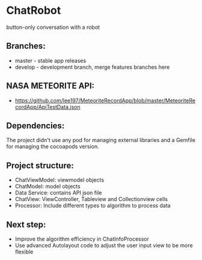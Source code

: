 # ChatRobot
button-only conversation with a robot

## Branches:
* master - stable app releases
* develop - development branch, merge features branches here

## NASA METEORITE API:
* https://github.com/lee197/MeteoriteRecordApp/blob/master/MeteoriteRecordApp/ApiTestData.json

## Dependencies:
The project didn't use any pod for managing external libraries and a Gemfile for managing the cocoapods version.

## Project structure:
* ChatViewModel: viewmodel objects
* ChatModel: model objects
* Data Service: contains API json file
* ChatView: ViewController, Tableview and Collectionview cells
* Processor: Include different types to algorithm to process data

## Next step:
* Improve the algorithm efficiency in ChatInfoProcessor
* Use advanced Autolayout code to adjust the user input view to be more flexible 
